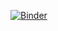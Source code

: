 [![Binder](https://mybinder.org/badge_logo.svg)](https://mybinder.org/v2/gh/acebreiro/BinderDemo.git/HEAD)
